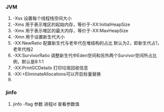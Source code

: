 ### JVM

1. -Xss 设置每个线程栈空间大小
2. -Xms 用于表示堆区的起始内存，等价于-XX:InitialHeapSize
3. -Xmx 用于表示堆区的最大内存，等价于-XX:MaxHeapSize
4. -Xmn 用于设置新生代大小
5. -XX:NewRatio 配置新生代与老年代在堆结构的占比 默认为2，即新生代占1，老年代栈2
6. -XX:SurvivorRatio 调整新生代中Eden空间和另外两个Survivor空间所占比例，默认是8:1:1
7. -XX:PrintGCDetails 打印垃圾回收信息
8. -XX:+EliminateAllocations可以开启标量替换
9. 



### jinfo

1. jinfo -flag 参数 进程id     查看参数值

